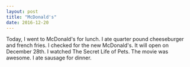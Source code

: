 ```yaml
---
layout: post
title: "McDonald's"
date: 2016-12-20
---
```


Today, I went to McDonald's for lunch. I ate quarter pound cheeseburger and french fries. I checked for the new McDonald's. It will open on December 28th. I watched The Secret Life of Pets. The movie was awesome. I ate sausage for dinner.
